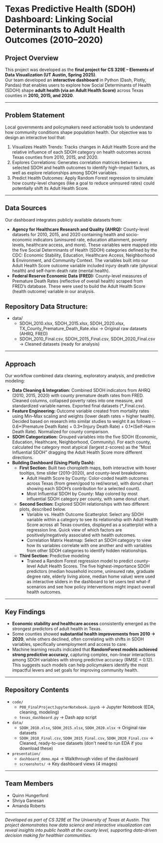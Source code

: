 # Texas Predictive Health (SDOH) Dashboard: Linking Social Determinants to Adult Health Outcomes (2010–2020)

## Project Overview  
This project was developed as the **final project for CS 329E – Elements of Data Visualization (UT Austin, Spring 2025)**.  
Our team developed an **interactive dashboard** in Python (Dash, Plotly, Pandas) that enables users to explore how Social Determinants of Health (SDOH) shape **adult health (via an Adult Health Score)** across Texas counties in **2010, 2015, and 2020**.  

---

## Problem Statement
Local governments and policymakers need actionable tools to understand how community conditions shape population health.
Our objective was to design an interactive tool that:  
1. Visualizes Health Trends: Tracks changes in Adult Health Score and the relative influence of each SDOH category on health outcomes across Texas counties from 2010, 2015, and 2020.
2. Explores Correlations: Generates correlation matrices between a selected SDOH and health outcomes to identify high-impact factors, as well as explore relationships among SDOH variables.
3. Predict Health Outcomes: Apply Random Forest regression to simulate how county-level changes (like a goal to reduce uninsured rates) could potentially shift its Adult Health Score.

---

## Data Sources  
Our dashboard integrates publicly available datasets from:
- **Agency for Healthcare Research and Quality (AHRQ):** County-level datasets for 2010, 2015, and 2020 containing health and socio-economic indicators (uninsured rate, education attainment, poverty levels, healthcare access, and more). These variables were mapped into the five Social Determinants of Health (SDOH) categories defined by the CDC: Economic Stability, Education, Healthcare Access, Neighborhood & Environment, and Community Context. The variables built into our Adult Health Score outcome variable included injury death rate (physical health) and self-harm death rate (mental health).
- **Federal Reserve Economic Data (FRED):** County-level measures of Premature Death Rates (reflective of overall health) scraped from FRED’s database. These were used to build the Adult Health Score (health outcome) variable in our analysis.

## Repository Data Structure:
- data/
  - SDOH_2010.xlsx, SDOH_2015.xlsx, SDOH_2020.xlsx, TX_County_Premature_Death_Rate.xlsx → Original raw datasets (AHRQ, FRED)
  - SDOH_2010_Final.csv, SDOH_2015_Final.csv, SDOH_2020_Final.csv → Cleaned datasets (ready for analysis)

---

## Approach  
Our workflow combined data cleaning, exploratory analysis, and predictive modeling:
- **Data Cleaning & Integration:** Combined SDOH indicators from AHRQ (2010, 2015, 2020) with county premature death rates from FRED. Cleaned columns, collapsed poverty rates into one measure, and standardized variable names. Exported final datasets (*_Final.csv).
- **Feature Engineering:** Outcome variable created from mortality rates using Min–Max scaling and weights (lower death rates = higher health). Decided based on research into similar studies to weight it as follows -- 0.6*(Premature Death Rate) + 0.3*(Injury Death Rate) + 0.1*(Self-Harm Death Rate). Normalized for county comparison.
- **SDOH Categorization:** Grouped variables into the five SDOH (Economic, Education, Healthcare, Neighborhood, Community). For each county, calculated the category most atypical (largest z-scores) as the “Most Influential SDOH” dragging the Adult Health Score more different directions.
- **Building Dashboard (Using Plotly Dash):**
  - **First Section:** Built two choropleth maps, both interactive with hover tooltips, time slider (2010–2020), and county-level breakdowns:
     - Adult Health Score by County: Color-coded health outcomes across Texas (from green/good to red/worse), with donut chart showing each SDOH’s contribution for a selected count).
     - Most Influential SDOH by County: Map colored by most influential SDOH category per county, with same donut chart.
  - **Second Section:** Explored SDOH relationships with two different plots, described below.
     - Variable vs. Health Outcome Scatterplot: Select any SDOH variable within a category to see its relationship with Adult Health Score across all Texas counties, displayed as a scatterplot with a regression line. Quick view of which factors are positively/negatively associated with health outcomes.
     - Correlation Matrix Heatmap: Select an SDOH category to view how its variables correlate with one another and with variables from other SDOH categories to identify hidden relationships.
  - **Third Section:** Predictive modeling
    - Trained a Random Forest regression model to predict county-level Adult Health Scores. The five highest-importance SDOH predictors (median household income, uninsured rate, graduate degree rate, elderly living alone, median home value) were used as interactive sliders in the dashboard to let users test what-if scenarios and see how policy interventions might impact overall health outcomes.

---

## Key Findings  
- **Economic stability and healthcare access** consistently emerged as the strongest predictors of adult health in Texas.  
- Some counties showed **substantial health improvements from 2010 → 2020**, while others declined, often correlating with shifts in SDOH variables, specifically unemployment and access to care.  
- Machine learning results indicated that **RandomForest models achieved strong predictive accuracy**, capturing complex, non-linear interactions among SDOH variables with strong predictive accuracy (RMSE = 0.12). This suggests such models can help policymakers identify the most impactful levers and set goals for improving community health.

---

## Repository Contents  
- `code/`  
  - `P08_FinalProjectJupyterNotebook.ipynb` → Jupyter Notebook (EDA, cleaning, modeling)  
  - `texas_dashboard.py` → Dash app script 
- `data/`  
  - `SDOH_2010.xlsx`, `SDOH_2015.xlsx`, `SDOH_2020.xlsx` → Original raw datasets  
  - `SDOH_2010_Final.csv`, `SDOH_2015_Final.csv`, `SDOH_2020_Final.csv` → Cleaned, ready-to-use datasets (don't need to run EDA if you download these) 
- `presentation/`
  - `dashboard_demo.mp4` → Walkthrough video of the dashboard
  - `screenshots/` → Key dashboard views (4 images)

---

## Team Members  
- Quinn Hungerford  
- Shriya Ganesan  
- Amanda Roberts  

---

*Developed as part of CS 329E at The University of Texas at Austin. This project demonstrates how data science and interactive visualization can reveal insights into public health at the county level, supporting data-driven decision making for healthier communities.* 

